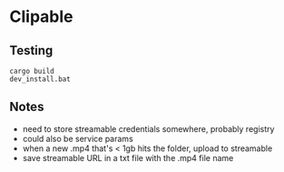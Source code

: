 # Clipable

## Testing

```Batch
cargo build
dev_install.bat
```

## Notes

- need to store streamable credentials somewhere, probably registry
- could also be service params
- when a new .mp4 that's < 1gb hits the folder, upload to streamable
- save streamable URL in a txt file with the .mp4 file name